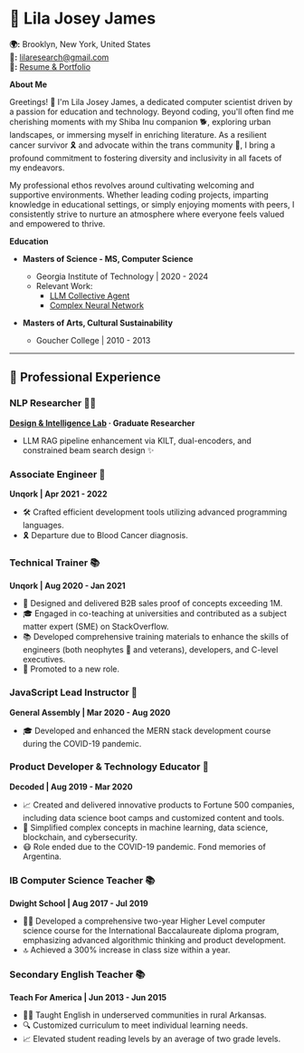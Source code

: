 # 🌟 Lila Josey James
**🌍:** Brooklyn, New York, United States  
**🚀:** lilaresearch@gmail.com  
**🎨:** [Resume & Portfolio](https://github.com/LilaShiba)


**About Me**

Greetings! 👋 I'm Lila Josey James, a dedicated computer scientist driven by a passion for education and technology. Beyond coding, you'll often find me cherishing moments with my Shiba Inu companion 🐕, exploring urban landscapes, or immersing myself in enriching literature. As a resilient cancer survivor 🎗️ and advocate within the trans community 🌈, I bring a profound commitment to fostering diversity and inclusivity in all facets of my endeavors.

My professional ethos revolves around cultivating welcoming and supportive environments. Whether leading coding projects, imparting knowledge in educational settings, or simply enjoying moments with peers, I consistently strive to nurture an atmosphere where everyone feels valued and empowered to thrive.

**Education**

- **Masters of Science - MS, Computer Science**
  - Georgia Institute of Technology | 2020 - 2024
  - Relevant Work:
    - [LLM Collective Agent](https://github.com/LilaShiba/SND_Agents)
    - [Complex Neural Network](https://github.com/LilaShiba/neural_collective_network)

- **Masters of Arts, Cultural Sustainability**
  - Goucher College | 2010 - 2013
--- 

## 💼 Professional Experience

### NLP Researcher 🧑‍🏫
**[Design & Intelligence Lab](https://dilab.gatech.edu/) · Graduate Researcher**
- LLM RAG pipeline enhancement via KILT, dual-encoders, and constrained beam search design ✨

### Associate Engineer 🚀
**Unqork | Apr 2021 - 2022**
- 🛠️ Crafted efficient development tools utilizing advanced programming languages.
- 🎗️ Departure due to Blood Cancer diagnosis.

### Technical Trainer 📚
**Unqork | Aug 2020 - Jan 2021**
- 🚀 Designed and delivered B2B sales proof of concepts exceeding 1M.
- 🎓 Engaged in co-teaching at universities and contributed as a subject matter expert (SME) on StackOverflow.
- 📚 Developed comprehensive training materials to enhance the skills of engineers (both neophytes 🐍 and veterans), developers, and C-level executives.
- 🥇 Promoted to a new role.

### JavaScript Lead Instructor 🌟
**General Assembly | Mar 2020 - Aug 2020**
- 🎓 Developed and enhanced the MERN stack development course during the COVID-19 pandemic.

### Product Developer & Technology Educator 🚀
**Decoded | Aug 2019 - Mar 2020**
- 📈 Created and delivered innovative products to Fortune 500 companies, including data science boot camps and customized content and tools.
- 🤖 Simplified complex concepts in machine learning, data science, blockchain, and cybersecurity.
- 😷 Role ended due to the COVID-19 pandemic. Fond memories of Argentina.

### IB Computer Science Teacher 📚
**Dwight School | Aug 2017 - Jul 2019**
- 👩‍🏫 Developed a comprehensive two-year Higher Level computer science course for the International Baccalaureate diploma program, emphasizing advanced algorithmic thinking and product development.
- 🔝 Achieved a 300% increase in class size within a year.

### Secondary English Teacher 📚
**Teach For America | Jun 2013 - Jun 2015**
- 👩‍🏫 Taught English in underserved communities in rural Arkansas.
- 🔍 Customized curriculum to meet individual learning needs.
- 📈 Elevated student reading levels by an average of two grade levels.
